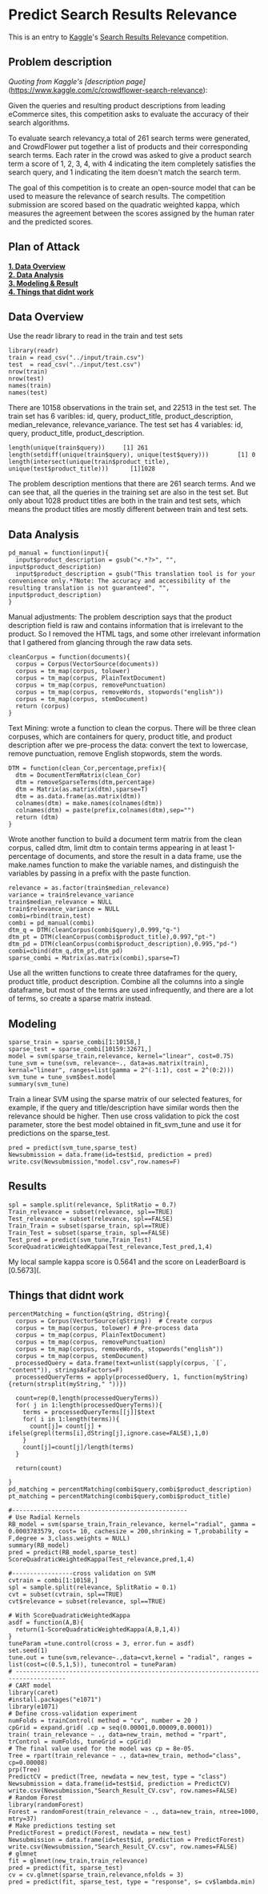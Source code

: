 ###  
Predict Search Results Relevance
===================================

This is an entry to [Kaggle](http://www.kaggle.com/)'s [Search Results Relevance](https://www.kaggle.com/c/crowdflower-search-relevance) competition.


Problem description
-----------------

*Quoting from Kaggle's [description page]*(https://www.kaggle.com/c/crowdflower-search-relevance):

Given the queries and resulting product descriptions from leading eCommerce sites, this competition asks to evaluate the accuracy of their search algorithms.

To evaluate search relevancy,a total of 261 search terms were generated, and CrowdFlower put together a list of products and their corresponding search terms. Each rater in the crowd was asked to give a product search term a score of 1, 2, 3, 4, with 4 indicating the item completely satisfies the search query, and 1 indicating the item doesn't match the search term.

The goal of this competition is to create an open-source model that can be used to measure the relevance of search results. The competition submission are scored based on the quadratic weighted kappa, which measures the agreement between the scores assigned by the human rater and the predicted scores.


Plan of Attack
------------
[**1. Data Overview**](https://github.com/rerock/Kaggle/tree/master/search_Result_Relevance#data-overview)  
[**2. Data Analysis**](https://github.com/rerock/Kaggle/tree/master/search_Result_Relevance#data-analysis-)  
[**3. Modeling & Result**](https://github.com/rerock/Kaggle/tree/master/search_Result_Relevance#modeling)  
[**4. Things that didnt work**](https://github.com/rerock/Kaggle/tree/master/search_Result_Relevance#things-that-didnt-work--)  

Data Overview
-------------
Use the readr library to read in the train and test sets 
```{r}
library(readr)
train = read_csv("../input/train.csv")
test  = read_csv("../input/test.csv")
nrow(train)
nrow(test)
names(train)
names(test)
```
There are 10158 observations in the train set, and 22513 in the test set. The train set has 6 varibles: id, query, product_title, product_description, median_relevance, relevance_variance. The test set has 4 variables: id, query, product_title, product_description.

```{r}
length(unique(train$query))		[1] 261
length(setdiff(unique(train$query), unique(test$query)))		[1] 0
length(intersect(unique(train$product_title), unique(test$product_title)))		[1]1028
```
The problem description mentions that there are 261 search terms. And we can see that, all the queries in the training set are also in the test set. But only about 1028 product titles are both in the train and test sets, which means the product titles are mostly different between train and test sets. 

Data Analysis 
-------------
```{r}
pd_manual = function(input){
  input$product_description = gsub("<.*?>", "", input$product_description)
  input$product_description = gsub("This translation tool is for your convenience only.*?Note: The accuracy and accessibility of the resulting translation is not guaranteed", "", input$product_description)
}
```
Manual adjustments: The problem description says that the product description field is raw and contains information that is irrelevant to the product. So I removed the HTML tags, and some other irrelevant information that I gathered from glancing through the raw data sets.   

```{r}
cleanCorpus = function(documents){
  corpus = Corpus(VectorSource(documents))
  corpus = tm_map(corpus, tolower) 
  corpus = tm_map(corpus, PlainTextDocument)
  corpus = tm_map(corpus, removePunctuation)
  corpus = tm_map(corpus, removeWords, stopwords("english"))
  corpus = tm_map(corpus, stemDocument)
  return (corpus)
}
```
Text Mining: wrote a function to clean the corpus. There will be three clean corpuses, which are containers for query, product title, and product description after we pre-process the data: convert the text to lowercase, remove punctuation, remove English stopwords, stem the words. 

```{r}
DTM = function(clean_Cor,percentage,prefix){
  dtm = DocumentTermMatrix(clean_Cor)
  dtm = removeSparseTerms(dtm,percentage)
  dtm = Matrix(as.matrix(dtm),sparse=T)
  dtm = as.data.frame(as.matrix(dtm))
  colnames(dtm) = make.names(colnames(dtm))
  colnames(dtm) = paste(prefix,colnames(dtm),sep="")
  return (dtm)
}
```
Wrote another function to build a document term matrix from the clean corpus, called dtm, limit dtm to contain terms appearing in at least 1-percentage of documents, and store the result in a data frame, use the make.names function to make the variable names, and distinguish the variables by passing in a prefix with the paste function. 

```{r}
relevance = as.factor(train$median_relevance)
variance = train$relevance_variance
train$median_relevance = NULL
train$relevance_variance = NULL
combi=rbind(train,test)
combi = pd_manual(combi)
dtm_q = DTM(cleanCorpus(combi$query),0.999,"q-")
dtm_pt = DTM(cleanCorpus(combi$product_title),0.997,"pt-")
dtm_pd = DTM(cleanCorpus(combi$product_description),0.995,"pd-")
combi=cbind(dtm_q,dtm_pt,dtm_pd)
sparse_combi = Matrix(as.matrix(combi),sparse=T)
```
Use all the written functions to create three dataframes for the query, product title, product description. Combine all the columns into a single dataframe, but most of the terms are used infrequently, and there are a lot of terms, so create a sparse matrix instead. 

Modeling
-------------
```{r}
sparse_train = sparse_combi[1:10158,]
sparse_test = sparse_combi[10159:32671,]
model = svm(sparse_train,relevance, kernel="linear", cost=0.75)
tune_svm = tune(svm, relevance~., data=as.matrix(train), kernal="linear", ranges=list(gamma = 2^(-1:1), cost = 2^(0:2)))
svm_tune = tune_svm$best.model
summary(svm_tune)
```
Train a linear SVM using the sparse matrix of our selected features, for example, if the query and title/description have similar words then the relevance should be higher. Then use cross validation to pick the cost parameter, store the best model obtained in fit_svm_tune and use it for predictions on the sparse_test. 

```{r}
pred = predict(svm_tune,sparse_test)
Newsubmission = data.frame(id=test$id, prediction = pred)
write.csv(Newsubmission,"model.csv",row.names=F)
```
Results 
------------
```{r}
spl = sample.split(relevance, SplitRatio = 0.7)
Train_relevance = subset(relevance, spl==TRUE)
Test_relevance = subset(relevance, spl==FALSE)
Train_Train = subset(sparse_train, spl==TRUE)
Train_Test = subset(sparse_train, spl==FALSE)
Test_pred = predict(svm_tune,Train_Test)
ScoreQuadraticWeightedKappa(Test_relevance,Test_pred,1,4)  
```
My local sample kappa score is 0.5641 and the score on LeaderBoard is [0.5673](. 

Things that didnt work  
------------
```{r}
percentMatching = function(qString, dString){
  corpus = Corpus(VectorSource(qString))  # Create corpus
  corpus = tm_map(corpus, tolower) # Pre-process data
  corpus = tm_map(corpus, PlainTextDocument)
  corpus = tm_map(corpus, removePunctuation)
  corpus = tm_map(corpus, removeWords, stopwords("english"))
  corpus = tm_map(corpus, stemDocument)
  processedQuery = data.frame(text=unlist(sapply(corpus, `[`, "content")), stringsAsFactors=F)
  processedQueryTerms = apply(processedQuery, 1, function(myString){return(strsplit(myString," "))})
  
  count=rep(0,length(processedQueryTerms))
  for( j in 1:length(processedQueryTerms)){
    terms = processedQueryTerms[[j]]$text
    for( i in 1:length(terms)){
      count[j]= count[j] + ifelse(grepl(terms[i],dString[j],ignore.case=FALSE),1,0)
    }
    count[j]=count[j]/length(terms)
  }
  
  return(count)
  
}
pd_matching = percentMatching(combi$query,combi$product_description)
pt_matching = percentMatching(combi$query,combi$product_title)

#-------------------------------------------------
# Use Radial Kernels 
RB_model = svm(sparse_train,Train_relevance, kernel="radial", gamma = 0.0003783579, cost= 10, cachesize = 200,shrinking = T,probability = F,degree = 3,class.weights = NULL)
summary(RB_model)
pred = predict(RB_model,sparse_test)
ScoreQuadraticWeightedKappa(Test_relevance,pred,1,4)  

#-----------------cross validation on SVM
cvtrain = combi[1:10158,]
spl = sample.split(relevance, SplitRatio = 0.1)
cvt = subset(cvtrain, spl==TRUE)
cvt$relevance = subset(relevance, spl==TRUE)

# With ScoreQuadraticWeightedKappa
asdf = function(A,B){
  return(1-ScoreQuadraticWeightedKappa(A,B,1,4))
}
tuneParam =tune.control(cross = 3, error.fun = asdf)
set.seed(1)
tune.out = tune(svm,relevance~.,data=cvt,kernel = "radial", ranges = list(cost=c(0.5,1,5)), tunecontrol = tuneParam)
# ------------------------------------------------------------------------------------
# CART model
library(caret)
#install.packages("e1071")
library(e1071)
# Define cross-validation experiment
numFolds = trainControl( method = "cv", number = 20 )
cpGrid = expand.grid( .cp = seq(0.00001,0.00009,0.00001)) 
train( train_relevance ~ ., data=new_train, method = "rpart", trControl = numFolds, tuneGrid = cpGrid)
# The final value used for the model was cp = 8e-05.
Tree = rpart(train_relevance ~ ., data=new_train, method="class", cp=0.00008)
prp(Tree)
PredictCV = predict(Tree, newdata = new_test, type = "class")
Newsubmission = data.frame(id=test$id, prediction = PredictCV)
write.csv(Newsubmission,"Search_Result_CV.csv", row.names=FALSE)
# Random Forest
library(randomForest)
Forest = randomForest(train_relevance ~ ., data=new_train, ntree=1000, mtry=37)
# Make predictions testing set
PredictForest = predict(Forest, newdata = new_test)
Newsubmission = data.frame(id=test$id, prediction = PredictForest)
write.csv(Newsubmission,"Search_Result_CV.csv", row.names=FALSE)
# glmnet
fit = glmnet(new_train,train_relevance)
pred = predict(fit, sparse_test)
cv = cv.glmnet(sparse_train,relevance,nfolds = 3)
pred = predict(fit, sparse_test, type = "response", s= cv$lambda.min)
```
